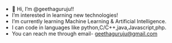 - 👋 Hi, I’m @geethaguruju!!
- I’m interested in learning new technologies!
- I’m currently learning Machine Learning & Artificial Intelligence.
- I can code in languages like python,C/C++,java,Javascript,php.
- You can reach me through email- geethaguruju@gmail.com

<!---
geethaguruju/geethaguruju is a ✨ special ✨ repository because its `README.md` (this file) appears on your GitHub profile.
You can click the Preview link to take a look at your changes.
--->
